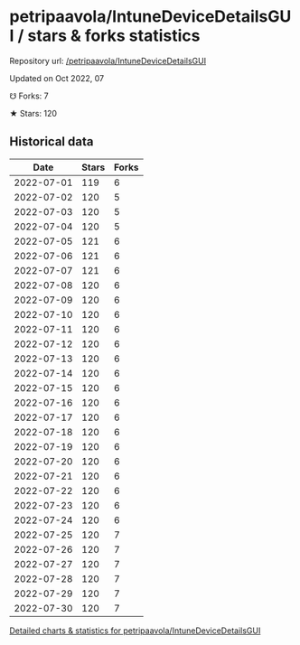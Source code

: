 # petripaavola/IntuneDeviceDetailsGUI / stars & forks statistics

Repository url: [/petripaavola/IntuneDeviceDetailsGUI](https://github.com/petripaavola/IntuneDeviceDetailsGUI)

Updated on Oct 2022, 07

☋ Forks: 7

★ Stars: 120

## Historical data
| Date | Stars | Forks |
|------|-------|-------|
| 2022-07-01 | 119 | 6 | 
| 2022-07-02 | 120 | 5 | 
| 2022-07-03 | 120 | 5 | 
| 2022-07-04 | 120 | 5 | 
| 2022-07-05 | 121 | 6 | 
| 2022-07-06 | 121 | 6 | 
| 2022-07-07 | 121 | 6 | 
| 2022-07-08 | 120 | 6 | 
| 2022-07-09 | 120 | 6 | 
| 2022-07-10 | 120 | 6 | 
| 2022-07-11 | 120 | 6 | 
| 2022-07-12 | 120 | 6 | 
| 2022-07-13 | 120 | 6 | 
| 2022-07-14 | 120 | 6 | 
| 2022-07-15 | 120 | 6 | 
| 2022-07-16 | 120 | 6 | 
| 2022-07-17 | 120 | 6 | 
| 2022-07-18 | 120 | 6 | 
| 2022-07-19 | 120 | 6 | 
| 2022-07-20 | 120 | 6 | 
| 2022-07-21 | 120 | 6 | 
| 2022-07-22 | 120 | 6 | 
| 2022-07-23 | 120 | 6 | 
| 2022-07-24 | 120 | 6 | 
| 2022-07-25 | 120 | 7 | 
| 2022-07-26 | 120 | 7 | 
| 2022-07-27 | 120 | 7 | 
| 2022-07-28 | 120 | 7 | 
| 2022-07-29 | 120 | 7 | 
| 2022-07-30 | 120 | 7 | 


[Detailed charts & statistics for petripaavola/IntuneDeviceDetailsGUI](https://reviewgithub.com/rep/petripaavola/IntuneDeviceDetailsGUI)
